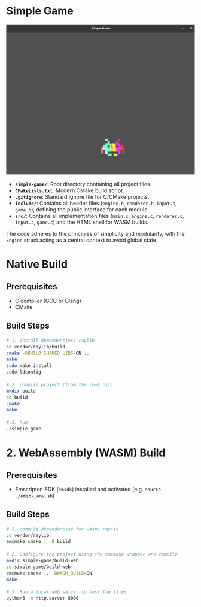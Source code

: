 # Simple Game

![screenshot](./screenshot.png)

*   **`simple-game/`**: Root directory containing all project files.
*   **`CMakeLists.txt`**: Modern CMake build script.
*   **`.gitignore`**: Standard ignore file for C/CMake projects.
*   **`include/`**: Contains all header files (`engine.h`, `renderer.h`, `input.h`, `game.h`), defining the public interface for each module.
*   **`src/`**: Contains all implementation files (`main.c`, `engine.c`, `renderer.c`, `input.c`, `game.c`) and the HTML shell for WASM builds.

The code adheres to the principles of simplicity and modularity, with the `Engine` struct acting as a central context to avoid global state.

# Native Build

## Prerequisites
- C compiler (GCC or Clang)
- CMake

## Build Steps
```bash
# 1. install dependencies: raylib
cd vendor/raylib/build
cmake -DBUILD_SHARED_LIBS=ON ..
make
sudo make install
sudo ldconfig

# 2. compile project (from the root dir)
mkdir build
cd build
cmake ..
make

# 3. Run
./simple-game
```

# 2. WebAssembly (WASM) Build

## Prerequisites
- Emscripten SDK (`emsdk`) installed and activated (e.g. `source ./emsdk_env.sh`)

## Build Steps
```bash
# 1. compile dependencies for wasm: raylib
cd vendor/raylib
emcmake cmake . -B build

# 2. Configure the project using the emcmake wrapper and compile
mkdir simple-game/build-web
cd simple-game/build-web
emcmake cmake .. -DWASM_BUILD=ON
make

# 3. Run a local web server to host the files
python3 -m http.server 8000 
```
